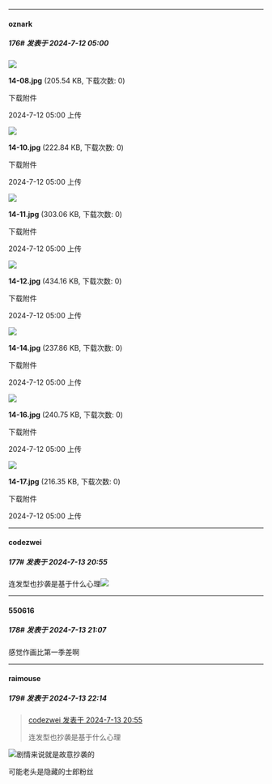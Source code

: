 ﻿
*****

####  oznark  
##### 176#       发表于 2024-7-12 05:00

<img src="https://img.saraba1st.com/forum/202407/11/140044h4sr9pr0gss6wrpg.jpg" referrerpolicy="no-referrer">

<strong>14-08.jpg</strong> (205.54 KB, 下载次数: 0)

下载附件

2024-7-12 05:00 上传

<img src="https://img.saraba1st.com/forum/202407/11/140044otaatf8nfkf91on8.jpg" referrerpolicy="no-referrer">

<strong>14-10.jpg</strong> (222.84 KB, 下载次数: 0)

下载附件

2024-7-12 05:00 上传

<img src="https://img.saraba1st.com/forum/202407/11/140044wtmrp1vlyyb5yfyv.jpg" referrerpolicy="no-referrer">

<strong>14-11.jpg</strong> (303.06 KB, 下载次数: 0)

下载附件

2024-7-12 05:00 上传

<img src="https://img.saraba1st.com/forum/202407/11/140045nciz6zsalqm1zmlg.jpg" referrerpolicy="no-referrer">

<strong>14-12.jpg</strong> (434.16 KB, 下载次数: 0)

下载附件

2024-7-12 05:00 上传

<img src="https://img.saraba1st.com/forum/202407/11/140045evklml7ecm8k6e6b.jpg" referrerpolicy="no-referrer">

<strong>14-14.jpg</strong> (237.86 KB, 下载次数: 0)

下载附件

2024-7-12 05:00 上传

<img src="https://img.saraba1st.com/forum/202407/11/140045p2s54va4tq82752a.jpg" referrerpolicy="no-referrer">

<strong>14-16.jpg</strong> (240.75 KB, 下载次数: 0)

下载附件

2024-7-12 05:00 上传

<img src="https://img.saraba1st.com/forum/202407/11/140046gbsr2t9tauz5iwzs.jpg" referrerpolicy="no-referrer">

<strong>14-17.jpg</strong> (216.35 KB, 下载次数: 0)

下载附件

2024-7-12 05:00 上传


*****

####  codezwei  
##### 177#       发表于 2024-7-13 20:55

连发型也抄袭是基于什么心理<img src="https://static.saraba1st.com/image/smiley/face2017/067.png" referrerpolicy="no-referrer">


*****

####  550616  
##### 178#       发表于 2024-7-13 21:07

感觉作画比第一季差啊


*****

####  raimouse  
##### 179#       发表于 2024-7-13 22:14

<blockquote><a href="httphttps://bbs.saraba1st.com/2b/forum.php?mod=redirect&amp;goto=findpost&amp;pid=65575771&amp;ptid=2091235" target="_blank">codezwei 发表于 2024-7-13 20:55</a>

连发型也抄袭是基于什么心理</blockquote>
<img src="https://static.saraba1st.com/image/smiley/face2017/067.png" referrerpolicy="no-referrer">剧情来说就是故意抄袭的

可能老头是隐藏的士郎粉丝

